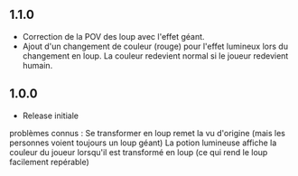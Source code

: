 ## 1.1.0

- Correction de la POV des loup avec l'effet géant.
- Ajout d'un changement de couleur (rouge) pour l'effet lumineux lors du changement en loup.
La couleur redevient normal si le joueur redevient humain.

## 1.0.0

- Release initiale

problèmes connus :
Se transformer en loup remet la vu d'origine (mais les personnes voient toujours un loup géant)
La potion lumineuse affiche la couleur du joueur lorsqu'il est transformé en loup (ce qui rend le loup facilement repérable)